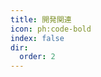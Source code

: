 ```yaml
---
title: 開発関連
icon: ph:code-bold
index: false
dir:
  order: 2
---
```


<Catalog base='/ja-jp/develop/' />
